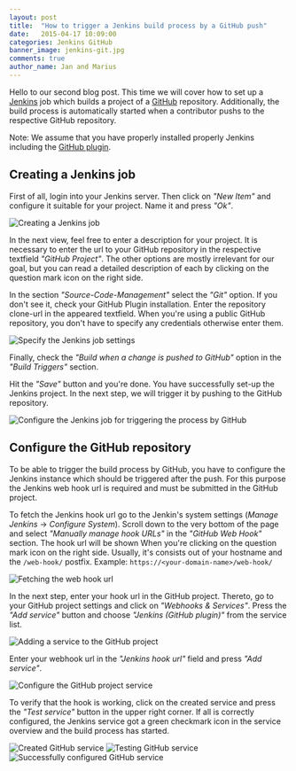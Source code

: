 ```yaml
---
layout: post
title:  "How to trigger a Jenkins build process by a GitHub push"
date:   2015-04-17 10:09:00
categories: Jenkins GitHub
banner_image: jenkins-git.jpg
comments: true
author_name: Jan and Marius
---
```

Hello to our second blog post. This time we will cover how to set up a [Jenkins](https://jenkins-ci.org) job which builds a project of a [GitHub](https://github.com) repository. Additionally, the build process is automatically started when a contributor pushs to the respective GitHub repository.

Note: We assume that you have properly installed properly Jenkins including the [GitHub plugin](https://wiki.jenkins-ci.org/display/JENKINS/GitHub+Plugin).

## Creating a Jenkins job

First of all, login into your Jenkins server. Then click on *"New Item"* and configure it suitable for your project. Name it and press *"Ok"*.

![Creating a Jenkins job]({{site.url}}/assets/images/git_auto_build/git_auto_build_1.png)

In the next view, feel free to enter a description for your project. It is necessary to enter the url to your GitHub repository in the respective textfield *"GitHub Project"*. The other options are mostly irrelevant for our goal, but you can read a detailed description of each by clicking on the question mark icon on the right side.

In the section *"Source-Code-Management"* select the *"Git"* option. If you don't see it, check your GitHub Plugin installation. Enter the repository clone-url in the appeared textfield. When you're using a public GitHub repository, you don't have to specify any credentials otherwise enter them.

![Specify the Jenkins job settings]({{site.url}}/assets/images/git_auto_build/git_auto_build_2.png)

Finally, check the *"Build when a change is pushed to GitHub"* option in the *"Build Triggers"* section.

Hit the *"Save"* button and you're done. You have successfully set-up the Jenkins project. In the next step, we will trigger it by pushing to the GitHub repository.

![Configure the Jenkins job for triggering the process by GitHub]({{site.url}}/assets/images/git_auto_build/git_auto_build_3.png)

## Configure the GitHub repository

To be able to trigger the build process by GitHub, you have to configure the Jenkins instance which should be triggered after the push. For this purpose the Jenkins web hook url is required and must be submitted in the GitHub project.

To fetch the Jenkins hook url go to the Jenkin's system settings (*Manage Jenkins* -> *Configure System*). Scroll down to the very bottom of the page and select *"Manually manage hook URLs"* in the *"GitHub Web Hook"* section. The hook url will be shown When you're clicking on the question mark icon on the right side. Usually, it's consists out of your hostname and the `/web-hook/` postfix. Example: `https://<your-domain-name>/web-hook/`

![Fetching the web hook url]({{site.url}}/assets/images/git_auto_build/git_auto_build_4.png)

In the next step, enter your hook url in the GitHub project. Thereto, go to your GitHub project settings and click on *"Webhooks & Services"*. Press the *"Add service"* button and choose *"Jenkins (GitHub plugin)"* from the service list.

![Adding a service to the GitHub project]({{site.url}}/assets/images/git_auto_build/git_auto_build_5.png)

Enter your webhook url in the *"Jenkins hook url"* field and press *"Add service"*.

![Configure the GitHub project service]({{site.url}}/assets/images/git_auto_build/git_auto_build_6.png)

To verify that the hook is working, click on the created service and press the *"Test service"* button in the upper right corner. If all is correctly configured, the Jenkins service got a green checkmark icon in the service overview and the build process has started.

![Created GitHub service]({{site.url}}/assets/images/git_auto_build/git_auto_build_7.png)
![Testing GitHub service]({{site.url}}/assets/images/git_auto_build/git_auto_build_8.png)
![Successfully configured GitHub service]({{site.url}}/assets/images/git_auto_build/git_auto_build_9.png)



